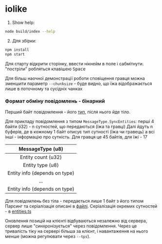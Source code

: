 # iolike

1. Show help:

```bash
node build/index --help
```

2. Для збірки:

```bash
npm install
npm start
```

Для старту відкрити сторінку, ввести нікнейм в поле і сабмітнути. "постріли" робляться клавішею <kbd>Space</kdb>

Для більш наочної демонстрації роботи сповіщення гравця можна
зменшити параметр `--chunksize` - буде видно, що їжа відображається лише в
поточному та сусідніх чанках

### Формат обміну повідомлень - бінарний

Перший байт повідомлення - його [тип](common/types.ts), після нього йде тіло.

Для прикладу повідомлення з типом `MessageType.SyncEntities`:
перші 4 байти (i32) - n сутностей, що передаються (їжа та гравці)
Далі йдуть n буферів, де в кожному 1 байт описує тип сутності (їжа чи гравець)
а всі інші - інформацію про сутність. Для гравця це 45 байтів, для їжі - 17

| MessageType (u8)  |
|:------------------:|
| Entity count (u32)|
| Entity type (u8)  |
| Entity info (depends on type) |
| ... |
| Entity info (depends on type) |

Для повідомлень без тіла - передається лише 1 байт з його типом
Парсинг та серіалізація описані в [файлі](common/parser.ts).
Серіалізація окремих сутностей - в [entities.ts](common/entities.ts)

Оновлення позицій на клієнті відбуваються незалежно від сервера, сервер
лише "синхронізується" через повідомлення. Через це тривалість тіку на сервері
більша за клієнт, і навантаження на нього менше
(можна регулювати через `--tps`).
